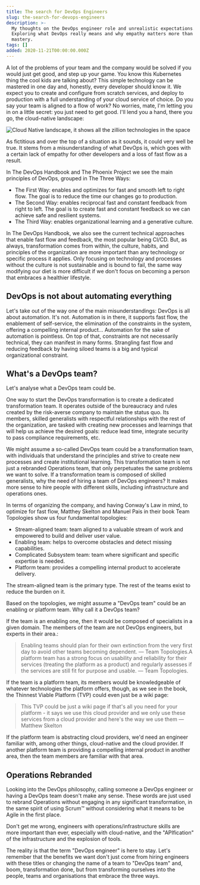```yaml
---
title: The search for DevOps Engineers
slug: the-search-for-devops-engineers
description: >-
  My thoughts on the DevOps engineer role and unrealistic expectations.
  Exploring what DevOps really means and why empathy matters more than technical
  mastery.
tags: []
added: 2020-11-21T00:00:00.000Z
---
```


A lot of the problems of your team and the company would be solved if you would just get good, and step up your game. You know this Kubernetes thing the cool kids are talking about? This simple technology can be mastered in one day and, honestly, every developer should know it. We expect you to create and configure from scratch services, and deploy to production with a full understanding of your cloud service of choice. Do you say your team is aligned to a flow of work? No worries, mate, I'm letting you in on a little secret: you just need to get good. I'll lend you a hand, there you go, the cloud-native landscape:

![Cloud Native landscape, it shows all the zillion technologies in the space](/assets/devops-massive-map-of-tech.png)

As fictitious and over the top of a situation as it sounds, it could very well be true. It stems from a misunderstanding of what DevOps is, which goes with a certain lack of empathy for other developers and a loss of fast flow as a result.

In The DevOps Handbook and The Phoenix Project we see the main principles of DevOps, grouped in The Three Ways:

* The First Way: enables and optimizes for fast and smooth left to right flow. The goal is to reduce the time our changes go to production.
* The Second Way: enables reciprocal fast and constant feedback from right to left. The goal is to create fast and constant feedback so we can achieve safe and resilient systems.
* The Third Way: enables organizational learning and a generative culture.

In The DevOps Handbook, we also see the current technical approaches that enable fast flow and feedback, the most popular being CI/CD. But, as always, transformation comes from within, the culture, habits, and principles of the organization are more important than any technology or specific process it applies. Only focusing on technology and processes without the culture is not sustainable and is bound to fail, the same way modifying our diet is more difficult if we don't focus on becoming a person that embraces a healthier lifestyle.

## DevOps is not about automating everything

Let's take out of the way one of the main misunderstandings: DevOps is all about automation. It's not. Automation is in there, it supports fast flow, the enablement of self-service, the elimination of the constraints in the system, offering a compelling internal product... Automation for the sake of automation is pointless. On top of that, constraints are not necessarily technical, they can manifest in many forms. Strangling fast flow and reducing feedback by having siloed teams is a big and typical organizational constraint.

## What's a DevOps team?

Let's analyse what a DevOps team could be.

One way to start the DevOps transformation is to create a dedicated transformation team. It operates outside of the bureaucracy and rules created by the risk-averse company to maintain the status quo. Its members, skilled generalists with respectful relationships with the rest of the organization, are tasked with creating new processes and learnings that will help us achieve the desired goals: reduce lead time, integrate security to pass compliance requirements, etc.

We might assume a so-called DevOps team could be a transformation team, with individuals that understand the principles and strive to create new processes and create institutional learning. This transformation team is not just a rebranded Operations team, that only perpetuates the same problems we want to solve. If a transformation team is composed of skilled generalists, why the need of hiring a team of  DevOps engineers? It makes more sense to hire people with different skills, including infrastructure and operations ones.

In terms of organizing the company, and having Conway's Law in mind, to optimize for fast flow, Matthey Skelton and Manuel Pais in their book Team Topologies show us four fundamental topologies:

* Stream-aligned team: team aligned to a valuable stream of work and empowered to build and deliver user value.
* Enabling team: helps to overcome obstacles and detect missing capabilities.
* Complicated Subsystem team: team where significant and specific expertise is needed.
* Platform team: provides a compelling internal product to accelerate delivery.

The stream-aligned team is the primary type. The rest of the teams exist to reduce the burden on it.

Based on the topologies, we might assume a "DevOps team" could be an enabling or platform team. Why call it a DevOps team?

If the team is an enabling one, then it would be composed of specialists in a given domain. The members of the team are not DevOps engineers, but experts in their area.:

> Enabling teams should plan for their own extinction from the very first day to avoid other teams becoming dependent. — Team Topologies.A platform team has a strong focus on usability and reliability for their services (treating the platform as a product) and regularly assesses if the services are still fit for purpose and usable. — Team Topologies.

If the team is a platform team, its members would be knowledgeable of whatever technologies the platform offers, though, as we see in the book, the Thinnest Viable Platform (TVP) could even just be a wiki page:

> This TVP could be just a wiki page if that's all you need for your platform - it says we use this cloud provider and we only use these services from a cloud provider and here's the way we use them — Matthew Skelton

If the platform team is abstracting cloud providers, we'd need an engineer familiar with, among other things, cloud-native and the cloud provider. If another platform team is providing a compelling internal product in another area, then the team members are familiar with that area.

## Operations Rebranded

Looking into the DevOps philosophy, calling someone a DevOps engineer or having a DevOps team doesn't make any sense. These words are just used to rebrand Operations without engaging in any significant transformation, in the same spirit of using Scrum™ without considering what it means to be Agile in the first place.

Don't get me wrong, engineers with operations/infrastructure skills are more important than ever, especially with cloud-native, and the "APIfication" of the infrastructure and the explosion of tools.

The reality is that the term "DevOps engineer" is here to stay. Let's remember that the benefits we want don't just come from hiring engineers with these titles or changing the name of a team to "DevOps team" and, boom, transformation done, but from transforming ourselves into the people, teams and organisations that embrace the three ways.
